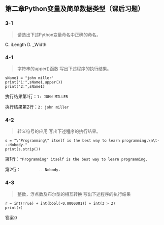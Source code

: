 ## 第二章Python变量及简单数据类型（课后习题）

### 3-1 
>请选出下述Python变量命名中正确的命名。

C. iLength
D. _Width

### 4-1 

>字符串的upper()函数
写出下述程序的执行结果。
```
sName1 = "john miller"
print("1:",sName1.upper())
print("2:",sName1)
```

执行结果第1行：`1: JOHN MILLER`

执行结果第2行：`2: john miller`

### 4-2

>转义符号的应用
写出下述程序的执行结果。
```
s = "\"Programming\" itself is the best way to learn programming.\n\t---Nobody."
print(s.strip())
```

第1行：`"Programming" itself is the best way to learn programming.`

第2行：`        ---Nobody.`

### 4-3

>整数，浮点数及布尔型的相互转换
写出下述程序的执行结果
```
r = int(True) + int(bool(-0.0000001)) + int(3 > 2)
print(r)
```
答案:`3`
